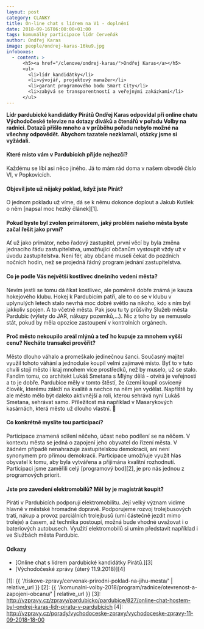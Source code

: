 ```yaml
---
layout: post
category: CLANKY
title: On-line chat s lídrem na V1 - doplnění
date: 2018-09-16T06:00:00+01:00
tags: komunálky participace lídr červeňák
author: Ondřej Karas
image: people/ondrej-karas-16ku9.jpg
infoboxes:
  - content: >
      <h5><a href="/clenove/ondrej-karas/">Ondřej Karas</a></h5>
      <ul>
        <li>lídr kandidátky</li>
        <li>vývojář, projektový manažer</li>
        <li>garant programového bodu Smart City</li>
        <li>zabývá se transparentností a veřejnými zakázkami</li>
      </ul>
---
```


**Lídr pardubické kandidátky Pirátů Ondřej Karas odpovídal při online chatu Východočeské televize na dotazy diváků a čtenářů v pořadu Volby na radnici. Dotazů přišlo mnoho a v průběhu pořadu nebylo možné na všechny odpovědět. Abychom tazatele nezklamali, otázky jsme si vyžádali.**

#### Které místo vám v Pardubicích přijde nejhezčí?

Každému se líbí asi něco jiného. Já to mám rád doma v našem obvodě číslo VI, v Popkovicích.

#### Objevil jste už nějaký poklad, když jste Pirát?

O jednom pokladu už víme, dá se k němu dokonce doplout a Jakub Kutílek o něm [napsal moc hezký článek][1].

#### Pokud byste byl zvolen primátorem, jaký problém našeho města byste začal řešit jako první?

Ať už jako primátor, nebo řadový zastupitel, první věcí by byla změna jednacího řádu zastupitelstva, umožňující občanům vystoupit vždy už v úvodu zastupitelstva. Není fér, aby občané museli čekat do pozdních nočních hodin, než se projedná řádný program jednání zastupitelstva.

#### Co je podle Vás největší kostlivec dnešního vedení města?

Nevím jestli se tomu dá říkat kostlivec, ale poměrně dobře známá je kauza hokejového klubu. Hokej k Pardubicím patří, ale to co se v klubu v uplynulých letech stalo nevrhá moc dobré světlo na nikoho, kdo s ním byl jakkoliv spojen. A to včetně města.
Pak jsou tu ty průšvihy Služeb města Pardubic (výlety do JAR, nákupy pozemků,...). Nic z toho by se nemuselo stát, pokud by měla opozice zastoupení v kontrolních orgánech.

#### Proč město nekoupilo areál mlýnů a teď ho kupuje za mnohem vyšší cenu? Necháte transakci prověřit?

Město dlouho váhalo a promeškalo jedinečnou šanci. Současný majitel využil tohoto váhání a jednoduše koupil velmi zajímavé místo. Byť to v tuto chvíli stojí město i kraj mnohem více prostředků, než by muselo, už se stalo. Fandím tomu, co architekt Lukáš Smetana s Mlýny dělá - otvírá je veřejnosti a to je dobře. Pardubice měly v tomto štěstí, že území koupil osvícený člověk, kterému záleží na kvalitě a nechce na něm jen vydělat. Napříště by ale město mělo být daleko aktivnější a roli, kterou sehrává nyní Lukáš Smetana, sehrávat samo. Příležitost má například v Masarykových kasárnách, která město už dlouho vlastní.

#### Co konkrétně myslíte tou participací?

Participace znamená sdílení něčeho, účast nebo podílení se na něčem. V kontextu města se jedná o zapojení jeho obyvatel do řízení města. V žádném případě nenahrazuje zastupitelskou demokracii, ani není synonymem pro přímou demokracii. Participace umožňuje využít hlas obyvatel k tomu, aby byla vytvářena a přijímána kvalitní rozhodnutí.
Participaci jsme zaměřili celý [programový bod][2], je pro nás jednou z programových priorit.

#### Jste pro zavedení elektromobilů? Měl by je magistrát koupit?

Piráti v Pardubicích podporují elektromobilitu. Její velký význam vidíme hlavně v městské hromadné dopravě. Podporujeme rozvoj trolejbusových tratí, nákup a provoz parciálních trolejbusů (umí částečně jezdit mimo troleje) a časem, až technika postoupí, možná bude vhodné uvažovat i o bateriových autobusech.
Využití elektromobilů si umím představit například i ve Službách města Pardubic.

#### Odkazy

* [Online chat s lídrem pardubické kandidátky Pirátů.][3]
* [Východočeské zprávy (úterý 11.9.2018)][4]

[1]: {{ '/tiskove-zpravy/cervenak-prirodni-poklad-na-jihu-mesta/' | relative_url }}
[2]: {{ '/komunalni-volby-2018/program/radnice/otevrenost-a-zapojeni-obcanu/' | relative_url }}
[3]: http://vzpravy.cz/zpravy/pardubicko/pardubice/827/online-chat-hostem-byl-ondrej-karas-lidr-piratu-v-pardubicich
[4]: http://vzpravy.cz/porady/vychodoceske-zpravy/vychodoceske-zpravy-11-09-2018-18-00
